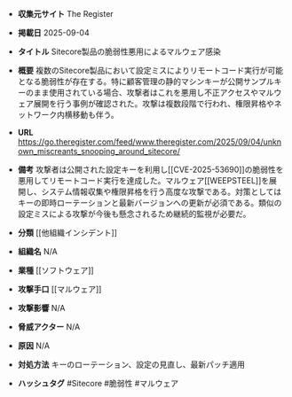 - **収集元サイト**
The Register

- **掲載日**
2025-09-04

- **タイトル**
Sitecore製品の脆弱性悪用によるマルウェア感染

- **概要**
複数のSitecore製品において設定ミスによりリモートコード実行が可能となる脆弱性が存在する。特に顧客管理の静的マシンキーが公開サンプルキーのまま使用されている場合、攻撃者はこれを悪用し不正アクセスやマルウェア展開を行う事例が確認された。攻撃は複数段階で行われ、権限昇格やネットワーク内横移動も伴う。

- **URL**
https://go.theregister.com/feed/www.theregister.com/2025/09/04/unknown_miscreants_snooping_around_sitecore/

- **備考**
攻撃者は公開された設定キーを利用し[[CVE-2025-53690]]の脆弱性を悪用してリモートコード実行を達成した。マルウェア[[WEEPSTEEL]]を展開し、システム情報収集や権限昇格を行う高度な攻撃である。対策としてはキーの即時ローテーションと最新バージョンへの更新が必須である。類似の設定ミスによる攻撃が今後も懸念されるため継続的監視が必要だ。

- **分類**
[[他組織インシデント]]

- **組織名**
N/A

- **業種**
[[ソフトウェア]]

- **攻撃手口**
[[マルウェア]]

- **攻撃影響**
N/A

- **脅威アクター**
N/A

- **原因**
N/A

- **対処方法**
キーのローテーション、設定の見直し、最新パッチ適用

- **ハッシュタグ**
#Sitecore #脆弱性 #マルウェア
